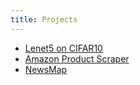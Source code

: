 ```yaml
---
title: Projects
---
```

- [Lenet5 on CIFAR10](https://github.com/tudou0002/lenet5-CIFAR10)
- [Amazon Product Scraper](https://github.com/tudou0002/amz-scraper)
- [NewsMap](https://github.com/tudou0002/newsMap)


